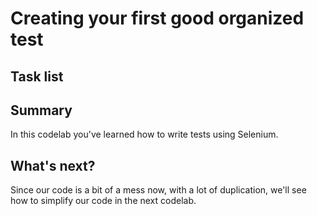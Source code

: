 # Creating your first good organized test

## Task list



## Summary

In this codelab you've learned how to write tests using Selenium.

## What's next?

Since our code is a bit of a mess now, with a lot of duplication, we'll see how to simplify our code in the next codelab.
